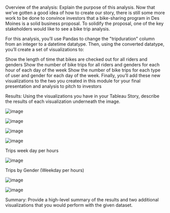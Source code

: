 Overview of the analysis: Explain the purpose of this analysis.
Now that we've gotten a good idea of how to create our story, there is still some more work to be done to convince investors that a bike-sharing program in Des Moines is a solid business proposal. To solidify the proposal, one of the key stakeholders would like to see a bike trip analysis.

For this analysis, you’ll use Pandas to change the "tripduration" column from an integer to a datetime datatype. Then, using the converted datatype, you’ll create a set of visualizations to:

Show the length of time that bikes are checked out for all riders and genders Show the number of bike trips for all riders and genders for each hour of each day of the week Show the number of bike trips for each type of user and gender for each day of the week. Finally, you’ll add these new visualizations to the two you created in this module for your final presentation and analysis to pitch to investors


Results: Using the visualizations you have in your Tableau Story, describe the results of each visualization underneath the image.

![image](https://user-images.githubusercontent.com/93456209/154875108-44e1d8e6-92ff-42c4-bff3-5e17ab26ac8a.png)


![image](https://user-images.githubusercontent.com/93456209/154875190-93d343d4-e5c7-4339-995b-3d611cde2cd7.png)


![image](https://user-images.githubusercontent.com/93456209/154875257-5cf53157-2cc6-4906-a369-df8763a862a6.png)



![image](https://user-images.githubusercontent.com/93456209/154875340-5c0c067a-b281-4cc8-b4eb-8e6e0fb3c0ad.png)

Trips week day per hours

![image](https://user-images.githubusercontent.com/93456209/154875430-8ab49603-7ca6-4cc1-b3d2-25d795b7b85a.png)

Trips by Gender (Weekday per hours)

![image](https://user-images.githubusercontent.com/93456209/154875509-1d60f31e-84c2-42b9-913c-40d0c7d8d5da.png)



![image](https://user-images.githubusercontent.com/93456209/154875555-5b124e2d-1e1a-496f-87e7-d353bb975900.png)




Summary: Provide a high-level summary of the results and two additional visualizations that you would perform with the given dataset.
